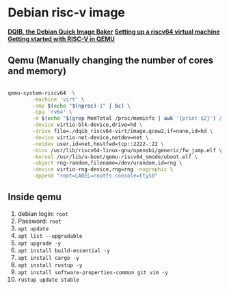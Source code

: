 # Debian risc-v image

[**DQIB, the Debian Quick Image Baker**](https://www.giovannimascellani.eu/dqib-debian-quick-image-baker.html)
[**Setting up a riscv64 virtual machine**](https://wiki.debian.org/RISC-V)
[**Getting started with RISC-V in QEMU**](https://colatkinson.site/linux/riscv/2021/01/27/riscv-qemu/)


## Qemu (Manually changing the number of cores and memory)

```sh

qemu-system-riscv64  \
		-machine 'virt' \
		-smp $(echo "$(nproc)-1" | bc) \
		-cpu 'rv64' \
		-m $(echo "$(grep MemTotal /proc/meminfo | awk '{print $2}') / 1024 / 1024 / 2" | bc)G \
		-device virtio-blk-device,drive=hd \
		-drive file=./dqib_riscv64-virt/image.qcow2,if=none,id=hd \
		-device virtio-net-device,netdev=net \
		-netdev user,id=net,hostfwd=tcp::2222-:22 \
		-bios /usr/lib/riscv64-linux-gnu/opensbi/generic/fw_jump.elf \
		-kernel /usr/lib/u-boot/qemu-riscv64_smode/uboot.elf \
		-object rng-random,filename=/dev/urandom,id=rng \
		-device virtio-rng-device,rng=rng -nographic \
		-append "root=LABEL=rootfs console=ttyS0"

```

 <!-- $(echo "$(nproc)-1" | bc) -->
 <!-- echo "$(grep MemTotal /proc/meminfo | awk '{print $2}') / 1024 / 1024 / 2" | bc | awk '{printf "%.1G\n", $1}' -->
## Inside qemu

1. debian login: `root`
1. Password: `root`
1. `apt update`
1. `apt list --upgradable`
1. `apt upgrade -y`
1. `apt install build-essential -y`
1. `apt install cargo -y`
1. `apt install rustup -y`
1. `apt install software-properties-common git vim -y`
1. `rustup update stable`
